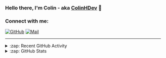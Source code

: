 ### Hello there, I'm Colin - aka [ColinHDev](https://github.com/ColinHDev) 👋

### Connect with me:

<a href="https://github.com/ColinHDev"><img src="https://img.icons8.com/bubbles/60/000000/github.png" alt="GitHub"/></a>
<a href="mailto:colinheidfeld@gmail.com"><img src="https://img.icons8.com/bubbles/60/000000/gmail-new.png" alt="Mail"/></a>


---


<details>
  <summary>:zap: Recent GitHub Activity</summary>

<!--START_SECTION:activity-->
1. 🔒 Closed issue [#1996](https://github.com/OpenEnergyPlatform/ontology/issues/1996) in [OpenEnergyPlatform/ontology](https://github.com/OpenEnergyPlatform/ontology)
2. 🎉 Merged PR [#2003](https://github.com/OpenEnergyPlatform/ontology/pull/2003) in [OpenEnergyPlatform/ontology](https://github.com/OpenEnergyPlatform/ontology)
3. 🗣 Commented on [#1962](https://github.com/OpenEnergyPlatform/ontology/issues/1962#issuecomment-2558609250) in [OpenEnergyPlatform/ontology](https://github.com/OpenEnergyPlatform/ontology)
4. 💪 Opened PR [#2006](https://github.com/OpenEnergyPlatform/ontology/pull/2006) in [OpenEnergyPlatform/ontology](https://github.com/OpenEnergyPlatform/ontology)
5. 💪 Opened PR [#2003](https://github.com/OpenEnergyPlatform/ontology/pull/2003) in [OpenEnergyPlatform/ontology](https://github.com/OpenEnergyPlatform/ontology)
6. 🗣 Commented on [#1991](https://github.com/OpenEnergyPlatform/ontology/pull/1991#issuecomment-2541983584) in [OpenEnergyPlatform/ontology](https://github.com/OpenEnergyPlatform/ontology)
7. 🗣 Commented on [#1993](https://github.com/OpenEnergyPlatform/ontology/pull/1993#issuecomment-2532694462) in [OpenEnergyPlatform/ontology](https://github.com/OpenEnergyPlatform/ontology)
8. 💪 Opened PR [#1993](https://github.com/OpenEnergyPlatform/ontology/pull/1993) in [OpenEnergyPlatform/ontology](https://github.com/OpenEnergyPlatform/ontology)
9. 🗣 Commented on [#1962](https://github.com/OpenEnergyPlatform/ontology/issues/1962#issuecomment-2525296983) in [OpenEnergyPlatform/ontology](https://github.com/OpenEnergyPlatform/ontology)
10. 💪 Opened PR [#1991](https://github.com/OpenEnergyPlatform/ontology/pull/1991) in [OpenEnergyPlatform/ontology](https://github.com/OpenEnergyPlatform/ontology)
<!--END_SECTION:activity-->

</details>

<details>
  <summary>:zap: GitHub Stats</summary>

  <img alt="ColinHDev's GitHub Stats" src="https://github-readme-stats.vercel.app/api?username=ColinHDev&theme=dark&count_private=true&show_icons=true&hide_rank=true&include_all_commits=true" />
  <img alt="ColinHDev's GitHub Stats" src="https://github-readme-stats.vercel.app/api/top-langs/?username=ColinHDev&theme=dark&show_icons=true" />
  <img alt="ColinHDev's GitHub Stats" src="https://github-profile-trophy.vercel.app/?username=ColinHDev&theme=darkhub" />

</details>

